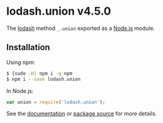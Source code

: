 # lodash.union v4.5.0

The [lodash](https://lodash.com/) method `_.union` exported as a [Node.js](https://nodejs.org/) module.

## Installation

Using npm:
```bash
$ {sudo -H} npm i -g npm
$ npm i --save lodash.union
```

In Node.js:
```js
var union = require('lodash.union');
```

See the [documentation](https://lodash.com/docs#union) or [package source](https://github.com/lodash/lodash/blob/4.5.0-npm-packages/lodash.union) for more details.
